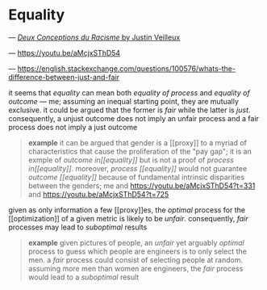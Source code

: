 # Equality

&mdash; [_Deux Conceptions du Racisme_ by Justin Veilleux](20230407164617-deux_conceptions_du_raisme.pdf)

&mdash; <https://youtu.be/aMcjxSThD54>

&mdash; <https://english.stackexchange.com/questions/100576/whats-the-difference-between-just-and-fair>

it seems that _equality_ can mean both _equality of process_ and _equality of outcome_ &mdash; me; assuming an inequal starting point, they are mutually exclusive. it could be argued that the former is _fair_ while the latter is _just_. consequently, a unjust outcome does not imply an unfair process and a fair process does not imply a just outcome

> **example** it can be argued that gender is a [[proxy]] to a myriad of characteristics that cause the proliferation of the "pay gap"; it is an exmple of _outcome in[[equality]]_ but is not a proof of _process in[[equality]]_. moreover, _process [[equality]]_ would not guarantee _outcome [[equality]]_ because of fundamental intrinsic disparities between the genders; me and <https://youtu.be/aMcjxSThD54?t=331> and <https://youtu.be/aMcjxSThD54?t=725>

given as only information a few [[proxy]]es, the _optimal_ process for the [[optimization]] of a given metric is likely to be _unfair_. consequently, _fair_ processes may lead to _suboptimal_ results

> **example** given pictures of people, an _unfair_ yet arguably _optimal_ process to guess which people are engineers is to only select the men. a _fair_ process could consist of selecting people at random. assuming more men than women are engineers, the _fair_ process would lead to a _suboptimal_ result
